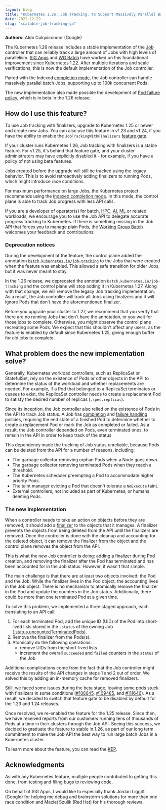 ```yaml
---
layout: blog
title: "Kubernetes 1.26: Job Tracking, to Support Massively Parallel Batch Workloads, Is Generally Available"
date: 2022-12-29
slug: "scalable-job-tracking-ga"
---
```


**Authors:** Aldo Culquicondor (Google)

The Kubernetes 1.26 release includes a stable implementation of the [Job](/docs/concepts/workloads/controllers/job/)
controller that can reliably track a large amount of Jobs with high levels of
parallelism. [SIG Apps](https://github.com/kubernetes/community/tree/master/sig-apps)
and [WG Batch](https://github.com/kubernetes/community/tree/master/wg-batch)
have worked on this foundational improvement since Kubernetes 1.22. After
multiple iterations and scale verifications, this is now the default
implementation of the Job controller.

Paired with the Indexed [completion mode](/docs/concepts/workloads/controllers/job/#completion-mode),
the Job controller can handle massively parallel batch Jobs, supporting up to
100k concurrent Pods.

The new implementation also made possible the development of [Pod failure policy](/docs/concepts/workloads/controllers/job/#pod-failure-policy),
which is in beta in the 1.26 release.

## How do I use this feature?

To use Job tracking with finalizers, upgrade to Kubernetes 1.25 or newer and
create new Jobs. You can also use this feature in v1.23 and v1.24, if you have the
ability to enable the `JobTrackingWithFinalizers` [feature gate](/docs/reference/command-line-tools-reference/feature-gates/).

If your cluster runs Kubernetes 1.26, Job tracking with finalizers is a stable
feature. For v1.25, it's behind that feature gate, and your cluster administrators may have
explicitly disabled it - for example, if you have a policy of not using
beta features.

Jobs created before the upgrade will still be tracked using the legacy behavior.
This is to avoid retroactively adding finalizers to running Pods, which might
introduce race conditions.

For maximum performance on large Jobs, the Kubernetes project recommends
using the [Indexed completion mode](/docs/concepts/workloads/controllers/job/#completion-mode).
In this mode, the control plane is able to track Job progress with less API
calls.

If you are a developer of operator(s) for batch, [HPC](https://en.wikipedia.org/wiki/High-performance_computing),
[AI](https://en.wikipedia.org/wiki/Artificial_intelligence), [ML](https://en.wikipedia.org/wiki/Machine_learning)
or related workloads, we encourage you to use the Job API to delegate accurate
progress tracking to Kubernetes. If there is something missing in the Job API
that forces you to manage plain Pods, the [Working Group Batch](https://github.com/kubernetes/community/tree/master/wg-batch)
welcomes your feedback and contributions.

### Deprecation notices

During the development of the feature, the control plane added the annotation
[`batch.kubernetes.io/job-tracking`](/docs/reference/labels-annotations-taints/#batch-kubernetes-io-job-tracking)
to the Jobs that were created when the feature was enabled.
This allowed a safe transition for older Jobs, but it was never meant to stay.

In the 1.26 release, we deprecated the annotation `batch.kubernetes.io/job-tracking`
and the control plane will stop adding it in Kubernetes 1.27.
Along with that change, we will remove the legacy Job tracking implementation.
As a result, the Job controller will track all Jobs using finalizers and it will
ignore Pods that don't have the aforementioned finalizer.

Before you upgrade your cluster to 1.27, we recommend that you verify that there
are no running Jobs that don't have the annotation, or you wait for those jobs
to complete.
Otherwise, you might observe the control plane recreating some Pods.
We expect that this shouldn't affect any users, as the feature is enabled by
default since Kubernetes 1.25, giving enough buffer for old jobs to complete.

## What problem does the new implementation solve?

Generally, Kubernetes workload controllers, such as ReplicaSet or StatefulSet,
rely on the existence of Pods or other objects in the API to determine the
status of the workload and whether replacements are needed.
For example, if a Pod that belonged to a ReplicaSet terminates or ceases to
exist, the ReplicaSet controller needs to create a replacement Pod to satisfy
the desired number of replicas (`.spec.replicas`).

Since its inception, the Job controller also relied on the existence of Pods in
the API to track Job status. A Job has [completion](/docs/concepts/workloads/controllers/job/#completion-mode)
and [failure handling](/docs/concepts/workloads/controllers/job/#handling-pod-and-container-failures)
policies, requiring the end state of a finished Pod to determine whether to
create a replacement Pod or mark the Job as completed or failed. As a result,
the Job controller depended on Pods, even terminated ones, to remain in the API
in order to keep track of the status.

This dependency made the tracking of Job status unreliable, because Pods can be
deleted from the API for a number of reasons, including:
- The garbage collector removing orphan Pods when a Node goes down.
- The garbage collector removing terminated Pods when they reach a threshold.
- The Kubernetes scheduler preempting a Pod to accommodate higher priority Pods.
- The taint manager evicting a Pod that doesn't tolerate a `NoExecute` taint.
- External controllers, not included as part of Kubernetes, or humans deleting
  Pods.

### The new implementation

When a controller needs to take an action on objects before they are removed, it
should add a [finalizer](/docs/concepts/overview/working-with-objects/finalizers/)
to the objects that it manages.
A finalizer prevents the objects from being deleted from the API until the
finalizers are removed. Once the controller is done with the cleanup and
accounting for the deleted object, it can remove the finalizer from the object and the
control plane removes the object from the API.

This is what the new Job controller is doing: adding a finalizer during Pod
creation, and removing the finalizer after the Pod has terminated and has been
accounted for in the Job status. However, it wasn't that simple.

The main challenge is that there are at least two objects involved: the Pod
and the Job. While the finalizer lives in the Pod object, the accounting lives
in the Job object. There is no mechanism to atomically remove the finalizer in
the Pod and update the counters in the Job status. Additionally, there could be
more than one terminated Pod at a given time.

To solve this problem, we implemented a three staged approach, each translating
to an API call.
1. For each terminated Pod, add the unique ID (UID) of the Pod into short-lived
   lists stored in the `.status` of the owning Job
   ([.status.uncountedTerminatedPods](/docs/reference/kubernetes-api/workload-resources/job-v1/#JobStatus)).
2. Remove the finalizer from the Pods(s).
3. Atomically do the following operations:
   - remove UIDs from the short-lived lists
   - increment the overall `succeeded` and `failed` counters in the `status` of
     the Job.

Additional complications come from the fact that the Job controller might
receive the results of the API changes in steps 1 and 2 out of order. We solved
this by adding an in-memory cache for removed finalizers.

Still, we faced some issues during the beta stage, leaving some pods stuck
with finalizers in some conditions ([#108645](https://github.com/kubernetes/kubernetes/issues/108645),
[#109485](https://github.com/kubernetes/kubernetes/issues/109485), and
[#111646](https://github.com/kubernetes/kubernetes/pull/111646)). As a result,
we decided to switch that feature gate to be disabled by default for the 1.23
and 1.24 releases.

Once resolved, we re-enabled the feature for the 1.25 release. Since then, we
have received reports from our customers running tens of thousands of Pods at a
time in their clusters through the Job API. Seeing this success, we decided to
graduate the feature to stable in 1.26, as part of our long term commitment to
make the Job API the best way to run large batch Jobs in a Kubernetes cluster.

To learn more about the feature, you can read the [KEP](https://github.com/kubernetes/enhancements/tree/master/keps/sig-apps/2307-job-tracking-without-lingering-pods).

## Acknowledgments

As with any Kubernetes feature, multiple people contributed to getting this
done, from testing and filing bugs to reviewing code.

On behalf of SIG Apps, I would like to especially thank Jordan Liggitt (Google)
for helping me debug and brainstorm solutions for more than one race condition
and Maciej Szulik (Red Hat) for his thorough reviews.
